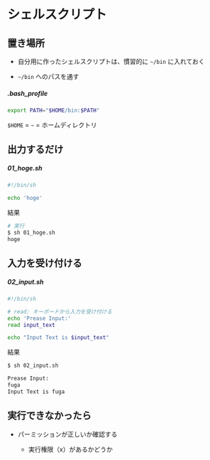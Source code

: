 # シェルスクリプト

## 置き場所

- 自分用に作ったシェルスクリプトは、慣習的に `~/bin` に入れておく

- `~/bin` へのパスを通す

##### .bash_profile

```bash
export PATH="$HOME/bin:$PATH"
```

`$HOME` = `~` = ホームディレクトリ

## 出力するだけ

##### 01_hoge.sh

```bash
#!/bin/sh

echo 'hoge'
```

結果

```bash
# 実行
$ sh 01_hoge.sh
hoge
```

## 入力を受け付ける

##### 02_input.sh

```bash
#!/bin/sh

# read: キーボードから入力を受け付ける
echo 'Prease Input:'
read input_text

echo "Input Text is $input_text"
```

結果

```bash
$ sh 02_input.sh

Prease Input:
fuga
Input Text is fuga
```

## 実行できなかったら

- パーミッションが正しいか確認する

  - 実行権限（x）があるかどうか
